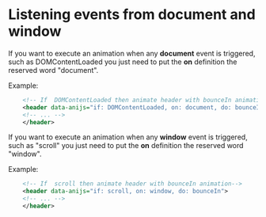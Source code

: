Listening events from document and window
=========================================

If you want to execute an animation when any **document** event is triggered, such as DOMContentLoaded you just need to put the **on** definition the reserved word "document". 

Example: 

```xml
	<!-- If  DOMContentLoaded then animate header with bounceIn animation-->
    <header data-anijs="if: DOMContentLoaded, on: document, do: bounceIn">
    <!-- ... -->
    </header>
```

If you want to execute an animation when any **window** event is triggered, such as "scroll" you just need to put the **on** definition the reserved word "window". 

Example: 

```xml
	<!-- If  scroll then animate header with bounceIn animation-->
    <header data-anijs="if: scroll, on: window, do: bounceIn">
    <!-- ... -->
    </header>
```
